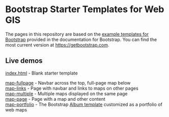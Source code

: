 # Bootstrap Starter Templates for Web GIS
The pages in this repository are based on the [example templates for Bootstrap](https://getbootstrap.com/docs/4.4/examples/) provided in the documentation for Bootstrap. You can find the most current version at https://getbootstrap.com.

## Live demos  

[index.html](https://geog4046.github.io/bootstrap-starter) - Blank starter template  
  
[map-fullpage](https://geog4046.github.io/bootstrap-starter/map-fullpage) - Navbar across the top, full-page map below  
[map-links](https://geog4046.github.io/bootstrap-starter/map-links) - Page with navbar and links to maps on other pages  
[map-multiple](https://geog4046.github.io/bootstrap-starter/map-multiple) - Multiple maps displayed on the same page  
[map-page](https://geog4046.github.io/bootstrap-starter/map-page) - Page with a map and other content  
[map-portfolio](https://geog4046.github.io/bootstrap-starter/map-portfolio) - The Bootstrap [Album template](https://getbootstrap.com/docs/4.4/examples/album/) customized as a portfolio of web maps  
